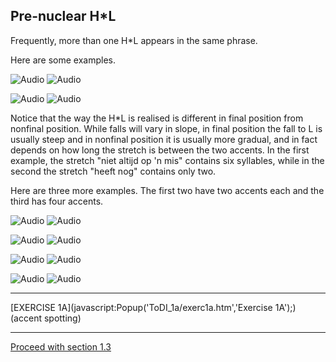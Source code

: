 Pre-nuclear H\*L
----------------

Frequently, more than one H\*L appears in the same phrase.

Here are some examples.

![Audio](audio.gif) ![Audio](./audio/gif/154.gif)

![Audio](audio.gif) ![Audio](./audio/gif/032a.gif)

Notice that the way the H\*L is realised is different in final position from nonfinal position. While falls will vary in slope, in final position the fall to L is usually steep and in nonfinal position it is usually more gradual, and in fact depends on how long the stretch is between the two accents. In the first example, the stretch "niet altijd op 'n mis" contains six syllables, while in the second the stretch "heeft nog" contains only two.

Here are three more examples. The first two have two accents each and the third has four accents.

![Audio](audio.gif) ![Audio](./audio/gif/148.gif)

![Audio](audio.gif) ![Audio](./audio/gif/032b.gif)

![Audio](audio.gif) ![Audio](./audio/gif/084a.gif)

![Audio](audio.gif) ![Audio](./audio/gif/c12_f.gif)

* * *

[EXERCISE 1A](javascript:Popup('ToDI_1a/exerc1a.htm','Exercise 1A');)  
(accent spotting)

* * *

[Proceed with section 1.3](fall3.htm)